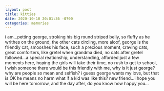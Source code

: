 ```yaml
---
layout: post
title: kitties
date: 2020-10-10 20:01:36 -0700
categories: memories
---
```


i am...petting george, stroking his big round striped belly, so fluffy as he writhes on the ground, the other cats circling, more aloof, george is the friendly cat, smooshes his face, such a precious moment, craving cats, great comforters, like gretel when grandma died, no cats after gretel followed...a special reationship, understanding, afforded just a few moments here, hoping the girls will take their time, no rush to get to school, i wish someone there would be this friendly with me, why is it just george? why are people so mean and selfish? i guess george wants my love, but that is OK he means no harm what if a kid was like this? new friend...i hope you will be here tomorrow, and the day after, do you know how happy you...
